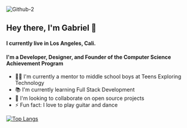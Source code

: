 ![Github-2](https://user-images.githubusercontent.com/78623654/120910511-60d36d80-c634-11eb-83ae-a59e839c4c37.png)

## Hey there, I'm Gabriel 👋

#### I currently live in Los Angeles, Cali. 

#### I'm a Developer, Designer, and Founder of the Computer Science Achievement Program

- 👨‍💻 I'm currently a mentor to middle school boys at Teens Exploring Technology
- 📚 I'm currently learning Full Stack Development
- 🤝 I'm looking to collaborate on open source projects
- ⚡ Fun fact: I love to play guitar and dance
  
[![Top Langs](https://github-readme-stats.vercel.app/api/top-langs/?username=gabriel-conde&langs_count=8&layout=compact&center=true)](https://github.com/anuraghazra/github-readme-stats)



